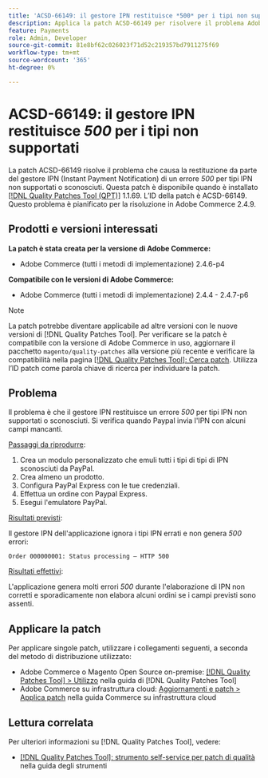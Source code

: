 ```yaml
---
title: 'ACSD-66149: il gestore IPN restituisce *500* per i tipi non supportati'
description: Applica la patch ACSD-66149 per risolvere il problema Adobe Commerce, in cui il gestore IPN non ignora i tipi IPN non supportati o sconosciuti, causando la mancata registrazione del problema, l’interruzione del processo e la restituzione di un errore 500.
feature: Payments
role: Admin, Developer
source-git-commit: 81e8bf62c026023f71d52c219357bd7911275f69
workflow-type: tm+mt
source-wordcount: '365'
ht-degree: 0%

---
```



# ACSD-66149: il gestore IPN restituisce *500* per i tipi non supportati

La patch ACSD-66149 risolve il problema che causa la restituzione da parte del gestore IPN (Instant Payment Notification) di un errore *500* per tipi IPN non supportati o sconosciuti. Questa patch è disponibile quando è installato [[!DNL Quality Patches Tool (QPT)]](/help/tools/quality-patches-tool/quality-patches-tool-to-self-serve-quality-patches.md) 1.1.69. L’ID della patch è ACSD-66149. Questo problema è pianificato per la risoluzione in Adobe Commerce 2.4.9.

## Prodotti e versioni interessati

**La patch è stata creata per la versione di Adobe Commerce:**

* Adobe Commerce (tutti i metodi di implementazione) 2.4.6-p4

**Compatibile con le versioni di Adobe Commerce:**

* Adobe Commerce (tutti i metodi di implementazione) 2.4.4 - 2.4.7-p6

>[!NOTE]
>
>La patch potrebbe diventare applicabile ad altre versioni con le nuove versioni di [!DNL Quality Patches Tool]. Per verificare se la patch è compatibile con la versione di Adobe Commerce in uso, aggiornare il pacchetto `magento/quality-patches` alla versione più recente e verificare la compatibilità nella pagina [[!DNL Quality Patches Tool]: Cerca patch](https://experienceleague.adobe.com/tools/commerce-quality-patches/index.html). Utilizza l’ID patch come parola chiave di ricerca per individuare la patch.

## Problema

Il problema è che il gestore IPN restituisce un errore *500* per tipi IPN non supportati o sconosciuti. Si verifica quando Paypal invia l&#39;IPN con alcuni campi mancanti.

<u>Passaggi da riprodurre</u>:

1. Crea un modulo personalizzato che emuli tutti i tipi di tipi di IPN sconosciuti da PayPal.
1. Crea almeno un prodotto.
1. Configura PayPal Express con le tue credenziali.
1. Effettua un ordine con Paypal Express.
1. Esegui l&#39;emulatore PayPal.

<u>Risultati previsti</u>:

Il gestore IPN dell&#39;applicazione ignora i tipi IPN errati e non genera *500* errori:

```Order 000000001: Status processing — HTTP 500```

<u>Risultati effettivi</u>:

L&#39;applicazione genera molti errori *500* durante l&#39;elaborazione di IPN non corretti e sporadicamente non elabora alcuni ordini se i campi previsti sono assenti.

## Applicare la patch

Per applicare singole patch, utilizzare i collegamenti seguenti, a seconda del metodo di distribuzione utilizzato:

* Adobe Commerce o Magento Open Source on-premise: [[!DNL Quality Patches Tool] > Utilizzo](/help/tools/quality-patches-tool/usage.md) nella guida di [!DNL Quality Patches Tool]
* Adobe Commerce su infrastruttura cloud: [Aggiornamenti e patch > Applica patch](https://experienceleague.adobe.com/docs/commerce-cloud-service/user-guide/develop/upgrade/apply-patches.html) nella guida Commerce su infrastruttura cloud

## Lettura correlata

Per ulteriori informazioni su [!DNL Quality Patches Tool], vedere:

* [[!DNL Quality Patches Tool]: strumento self-service per patch di qualità](/help/tools/quality-patches-tool/quality-patches-tool-to-self-serve-quality-patches.md) nella guida degli strumenti
